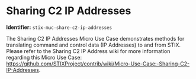 Sharing C2 IP Addresses
=======================
**Identifier:** `stix-muc-share-c2-ip-addresses`

The Sharing C2 IP Addresses Micro Use Case demonstrates methods for translating command and control data (IP Addresses) to and from STIX. Please refer to the Sharing C2 IP Address wiki for more information regarding this Micro Use Case: https://github.com/STIXProject/contrib/wiki/Micro-Use-Case:-Sharing-C2-IP-Addresses.

